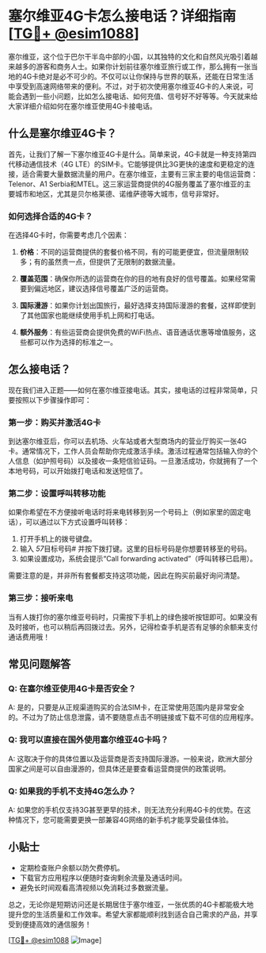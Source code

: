 # 塞尔维亚4G卡怎么接电话？详细指南[[TG💪+ @esim1088](https://t.me/s/esim1088)]

塞尔维亚，这个位于巴尔干半岛中部的小国，以其独特的文化和自然风光吸引着越来越多的游客和商务人士。如果你计划前往塞尔维亚旅行或工作，那么拥有一张当地的4G卡绝对是必不可少的。不仅可以让你保持与世界的联系，还能在日常生活中享受到高速网络带来的便利。不过，对于初次使用塞尔维亚4G卡的人来说，可能会遇到一些小问题，比如怎么接电话、如何充值、信号好不好等等。今天就来给大家详细介绍如何在塞尔维亚使用4G卡接电话。

## 什么是塞尔维亚4G卡？

首先，让我们了解一下塞尔维亚4G卡是什么。简单来说，4G卡就是一种支持第四代移动通信技术（4G LTE）的SIM卡。它能够提供比3G更快的速度和更稳定的连接，适合需要大量数据流量的用户。在塞尔维亚，主要有三家主要的电信运营商：Telenor、A1 Serbia和MTEL。这三家运营商提供的4G服务覆盖了塞尔维亚的主要城市和地区，尤其是贝尔格莱德、诺维萨德等大城市，信号非常好。

### 如何选择合适的4G卡？

在选择4G卡时，你需要考虑几个因素：

1. **价格**：不同的运营商提供的套餐价格不同，有的可能更便宜，但流量限制较多；有的虽然贵一点，但提供了无限制的数据流量。
   
2. **覆盖范围**：确保你所选的运营商在你的目的地有良好的信号覆盖。如果经常需要到偏远地区，建议选择信号覆盖广泛的运营商。

3. **国际漫游**：如果你计划出国旅行，最好选择支持国际漫游的套餐，这样即使到了其他国家也能继续使用手机上网和打电话。

4. **额外服务**：有些运营商会提供免费的WiFi热点、语音通话优惠等增值服务，这些都可以作为选择的标准之一。

## 怎么接电话？

现在我们进入正题——如何在塞尔维亚接电话。其实，接电话的过程非常简单，只要按照以下步骤操作即可：

### 第一步：购买并激活4G卡

到达塞尔维亚后，你可以去机场、火车站或者大型商场内的营业厅购买一张4G卡。通常情况下，工作人员会帮助你完成激活手续。激活过程通常包括输入你的个人信息（如护照号码）以及接收一条短信验证码。一旦激活成功，你就拥有了一个本地号码，可以开始拨打电话和发送短信了。

### 第二步：设置呼叫转移功能

如果你希望在不方便接听电话时将来电转移到另一个号码上（例如家里的固定电话），可以通过以下方式设置呼叫转移：

1. 打开手机上的拨号键盘。
2. 输入 *57*目标号码# 并按下拨打键。这里的目标号码是你想要转移至的号码。
3. 如果设置成功，系统会提示“Call forwarding activated”（呼叫转移已启用）。

需要注意的是，并非所有套餐都支持这项功能，因此在购买前最好询问清楚。

### 第三步：接听来电

当有人拨打你的塞尔维亚号码时，只需按下手机上的绿色接听按钮即可。如果没有及时接听，也可以稍后再回拨过去。另外，记得检查手机是否有足够的余额来支付通话费用哦！

## 常见问题解答

### Q: 在塞尔维亚使用4G卡是否安全？

A: 是的，只要是从正规渠道购买的合法SIM卡，在正常使用范围内是非常安全的。不过为了防止信息泄露，请不要随意点击不明链接或下载不可信的应用程序。

### Q: 我可以直接在国外使用塞尔维亚4G卡吗？

A: 这取决于你的具体位置以及运营商是否支持国际漫游。一般来说，欧洲大部分国家之间是可以自由漫游的，但具体还是要查看运营商提供的政策说明。

### Q: 如果我的手机不支持4G怎么办？

A: 如果您的手机仅支持3G甚至更早的技术，则无法充分利用4G卡的优势。在这种情况下，您可能需要更换一部兼容4G网络的新手机才能享受最佳体验。

## 小贴士

- 定期检查账户余额以防欠费停机。
- 下载官方应用程序以便随时查询剩余流量及通话时间。
- 避免长时间观看高清视频以免消耗过多数据流量。

总之，无论你是短期访问还是长期居住于塞尔维亚，一张优质的4G卡都能极大地提升您的生活质量和工作效率。希望大家都能顺利找到适合自己需求的产品，并享受到便捷高效的通信服务！

[[TG💪+ @esim1088](https://t.me/s/esim1088) ![Image](https://i.postimg.cc/4NQfJmqS/Snipaste-2025-05-13-00-14-12.png)]